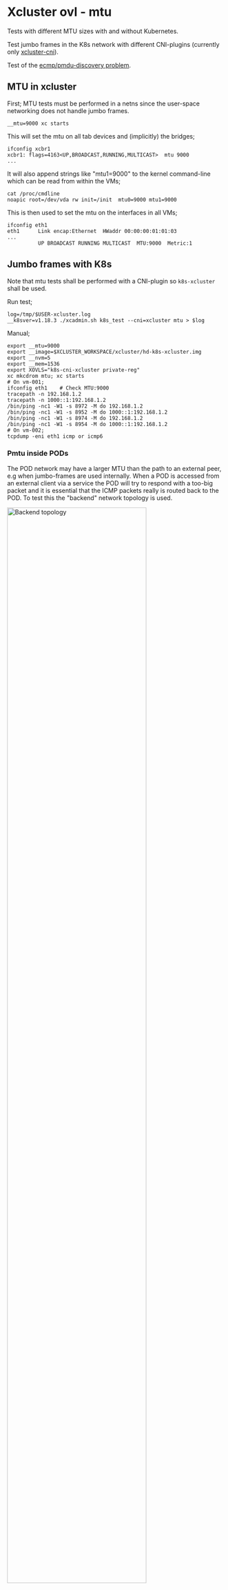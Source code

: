 # Xcluster ovl - mtu

Tests with different MTU sizes with and without Kubernetes.

Test jumbo frames in the K8s network with different CNI-plugins
(currently only [xcluster-cni](https://github.com/Nordix/xcluster-cni)).

Test of the [ecmp/pmdu-discovery
problem](https://blog.cloudflare.com/path-mtu-discovery-in-practice/).


## MTU in xcluster

First; MTU tests must be performed in a netns since the user-space
networking does not handle jumbo frames.

```
__mtu=9000 xc starts
```

This will set the mtu on all tab devices and (implicitly) the bridges;
```
ifconfig xcbr1
xcbr1: flags=4163<UP,BROADCAST,RUNNING,MULTICAST>  mtu 9000
...
```

It will also append strings like "mtu1=9000" to the kernel
command-line which can be read from within the VMs;

```
cat /proc/cmdline 
noapic root=/dev/vda rw init=/init  mtu0=9000 mtu1=9000
```

This is then used to set the mtu on the interfaces in all VMs;
```
ifconfig eth1
eth1      Link encap:Ethernet  HWaddr 00:00:00:01:01:03  
...
          UP BROADCAST RUNNING MULTICAST  MTU:9000  Metric:1
```



## Jumbo frames with K8s

Note that mtu tests shall be performed with a CNI-plugin so
`k8s-xcluster` shall be used.

Run test;
```
log=/tmp/$USER-xcluster.log
__k8sver=v1.18.3 ./xcadmin.sh k8s_test --cni=xcluster mtu > $log
```

Manual;
```
export __mtu=9000
export __image=$XCLUSTER_WORKSPACE/xcluster/hd-k8s-xcluster.img
export __nvm=5
export __mem=1536
export XOVLS="k8s-cni-xcluster private-reg"
xc mkcdrom mtu; xc starts
# On vm-001;
ifconfig eth1    # Check MTU:9000
tracepath -n 192.168.1.2
tracepath -n 1000::1:192.168.1.2
/bin/ping -nc1 -W1 -s 8972 -M do 192.168.1.2
/bin/ping -nc1 -W1 -s 8952 -M do 1000::1:192.168.1.2
/bin/ping -nc1 -W1 -s 8974 -M do 192.168.1.2
/bin/ping -nc1 -W1 -s 8954 -M do 1000::1:192.168.1.2
# On vm-002;
tcpdump -eni eth1 icmp or icmp6
```

### Pmtu inside PODs

The POD network may have a larger MTU than the path to an external
peer, e.g when jumbo-frames are used internally. When a POD is
accessed from an external client via a service the POD will try to
respond with a too-big packet and it is essential that the ICMP
packets really is routed back to the POD. To test this the "backend"
network topology is used.

<img src="../network-topology/backend.svg" alt="Backend topology" width="80%" />

Jumbo-frames are not used but the "frontend" network is configured
with mtu=1400. A POD will send a packet with it's max mtu which is >1400
but the outgoing path have mtu=1400.

Test;
```
log=/tmp/$USER-xcluster.jog
xcluster_PROXY_MODE=iptables ./xcadmin.sh k8s_test --cni=calico mtu backend_http > $log
```

That work. So to test manually for some "tcpdump" do;
```
xcluster_PROXY_MODE=iptables ./xcadmin.sh k8s_test --cni=calico mtu backend_start_limit_mtu > /dev/null
# (the cluster is left running)
kubectl get pods
kubectl exec -it mserver-daemonset-... -- sh
# In the pod;
tcpdump -lni eth0
# On vm-221
wget -O /dev/null http://10.0.0.2  # (may have to be repeated some times)
```

Trace example;
```
15:22:09.790403 ARP, Request who-has 11.0.40.65 tell 192.168.0.5, length 28
15:22:09.790433 ARP, Reply 11.0.40.65 is-at 22:21:7a:8d:bd:d8, length 28
15:22:09.790437 IP 192.168.2.221.57200 > 11.0.40.65.80: Flags [S], seq 1568849216, win 64240, options [mss 1460,sackOK,TS val 3813805410 ecr 0,nop,wscale 7], length 0
15:22:09.790450 ARP, Request who-has 169.254.1.1 tell 11.0.40.65, length 28
15:22:09.790454 ARP, Reply 169.254.1.1 is-at ee:ee:ee:ee:ee:ee, length 28
15:22:09.790455 IP 11.0.40.65.80 > 192.168.2.221.57200: Flags [S.], seq 1597526885, ack 1568849217, win 65236, options [mss 1400,sackOK,TS val 2682440094 ecr 3813805410,nop,wscale 7], length 0
15:22:09.790905 IP 192.168.2.221.57200 > 11.0.40.65.80: Flags [.], ack 1, win 502, options [nop,nop,TS val 3813805411 ecr 2682440094], length 0
15:22:09.790934 IP 192.168.2.221.57200 > 11.0.40.65.80: Flags [P.], seq 1:72, ack 1, win 502, options [nop,nop,TS val 3813805411 ecr 2682440094], length 71: HTTP: GET / HTTP/1.1
15:22:09.790944 IP 11.0.40.65.80 > 192.168.2.221.57200: Flags [.], ack 72, win 510, options [nop,nop,TS val 2682440094 ecr 3813805411], length 0
15:22:09.792331 IP 11.0.40.65.80 > 192.168.2.221.57200: Flags [P.], seq 1:191, ack 72, win 510, options [nop,nop,TS val 2682440096 ecr 3813805411], length 190: HTTP: HTTP/1.0 200 OK
15:22:09.792445 IP 11.0.40.65.80 > 192.168.2.221.57200: Flags [.], seq 191:1579, ack 72, win 510, options [nop,nop,TS val 2682440096 ecr 3813805411], length 1388: HTTP
15:22:09.792449 IP 11.0.40.65.80 > 192.168.2.221.57200: Flags [P.], seq 1579:2967, ack 72, win 510, options [nop,nop,TS val 2682440096 ecr 3813805411], length 1388: HTTP
15:22:09.792474 IP 192.168.0.5 > 11.0.40.65: ICMP 192.168.2.221 unreachable - need to frag (mtu 1400), length 556
15:22:09.792478 IP 192.168.0.5 > 11.0.40.65: ICMP 192.168.2.221 unreachable - need to frag (mtu 1400), length 556
15:22:09.792489 IP 11.0.40.65.80 > 192.168.2.221.57200: Flags [.], seq 191:1539, ack 72, win 510, options [nop,nop,TS val 2682440096 ecr 3813805411], length 1348: HTTP
15:22:09.792490 IP 11.0.40.65.80 > 192.168.2.221.57200: Flags [.], seq 1539:2887, ack 72, win 510, options [nop,nop,TS val 2682440096 ecr 3813805411], length 1348: HTTP
15:22:09.792491 IP 11.0.40.65.80 > 192.168.2.221.57200: Flags [P.], seq 2887:2967, ack 72, win 510, options [nop,nop,TS val 2682440096 ecr 3813805411], length 80: HTTP
15:22:09.792709 IP 11.0.40.65.80 > 192.168.2.221.57200: Flags [FP.], seq 2967:3689, ack 72, win 510, options [nop,nop,TS val 2682440096 ecr 3813805411], length 722: HTTP
15:22:09.792935 IP 192.168.2.221.57200 > 11.0.40.65.80: Flags [.], ack 191, win 501, options [nop,nop,TS val 3813805413 ecr 2682440096], length 0
15:22:09.792961 IP 192.168.2.221.57200 > 11.0.40.65.80: Flags [.], ack 2967, win 480, options [nop,nop,TS val 3813805413 ecr 2682440096], length 0
15:22:09.793494 IP 192.168.2.221.57200 > 11.0.40.65.80: Flags [F.], seq 72, ack 3690, win 501, options [nop,nop,TS val 3813805413 ecr 2682440096], length 0
15:22:09.793529 IP 11.0.40.65.80 > 192.168.2.221.57200: Flags [.], ack 73, win 510, options [nop,nop,TS val 2682440097 ecr 3813805413], length 0
```

## Pmtu discovery with ECMP without K8s

There is a problem with pmtu discovery with ECMP described in depth here;

* https://blog.cloudflare.com/path-mtu-discovery-in-practice/
* https://blog.cloudflare.com/increasing-ipv6-mtu/


<img src="ecmp-pmtu-problem.svg" alt="ecmp-pmtu-problem.svg" width="80%" />

In short; the packet-too-big ICMP packet is routed to a random VM by
ECMP.

#### The pmtu work-around

<img src="ecmp-pmtud.svg" alt="ecmp-pmtud.svg" width="80%" />

The `pmtud` catches the "fragmentation-needed" packets and broadcast
them to all nodes.


#### Test setup

A variation of the `multihop` [network-topology](../network-topology)
with smaller MTUs in the router networks is used;

<img src="mtu-ladder.svg" alt="Test setup" width="80%" />

NIC "offload" must be disabled or else you will see packets > mtu in
your traces. This is done by the test scripts;

```
ethtool -K eth1 gro off gso off tso off
```

**NOTE**; NIC offload does not work with user-space networking so use a netns.

A http request from an external source to the VIP address with a
rather large reply is assumed to be the most realistic test. Tests are
prepared for http without any precautions (fails) and work-arounds
with `limited-mtu` and `pmtud`.

Traces with `tcpdump` is done in strategic places. The capture on the
router vm-201 captures just about everything, including the `pmtud`
broadcasted packets.


#### Prerequisite

Build `pmtud`;
```
sudo apt install -y libpcap-dev libnetfilter-log-dev
# Clone to $GOPATH/src/github.com/cloudflare/pmtud
make -j$(nproc) -f Makefile.pmtud
```

#### Run tests

```
cdo mtu
./mtu.sh test http_vanilla > /dev/null  # (fails)
./mtu.sh test http_limit_mtu > /dev/null
./mtu.sh test http_pmtud > /dev/null
```


Manual ECMP test;
```
./mtu.sh test vip_setup > /dev/null
# On vm-221
mconnect -address 10.0.0.0:5001 -nconn 100
mconnect -address [1000::1:10.0.0.0]:5001 -nconn 100
wget -O- http://10.0.0.0/index.html
# On vm-001
tracepath -n 20.0.0.0
ip ro replace 20.0.0.0/24 via 192.168.1.201 src 10.0.0.0
tracepath -n 20.0.0.0     # Does not work!

tracepath -n 1000::1:20.0.0.0
ip ro replace 1000::1:20.0.0.0/120 via 1000::1:192.168.1.201 src 1000::1:10.0.0.0
```

Great, we have two work-arounds, but...


## Pmtu discovery with ECMP with K8s

Unfortunately neither the limited-mtu nor the pmtud work-arounds work
with K8s.

<img src="mtu-ladder.svg" alt="Test setup" width="80%" />

#### Test without ECMP

Just to see how it should work. The route to the VIP address on vm-201
is setup only to `vm-003` (no ECMP).

```
# (in a netns)
log=/tmp/$USER/xcluster-test.log
__no_ecmp=yes ./mtu.sh test multihop_capture > $log
# Pcap captures in /tmp/$USER/pcap
```

Pcap captures;

* [Router, vm-201](pcap/no-ecmp/vm-201-eth1.pcap)
* [vm-003](pcap/no-ecmp/vm-003-eth1.pcap)
* [In the POD on vm-003](pcap/no-ecmp/mserver-vm-003.pcap)

"Fragmentation Needed" packets from vm-201 (mtu=1400) and from vm-202
(mtu=1300) are correctly forwarded all the way to the POD.

#### Test with ECMP

```
log=/tmp/$USER/xcluster-test.log
./mtu.sh test multihop_capture > $log
```

In this particular run the ECMP picked vm-003 for the request but the
"Fragmentation Needed" from vm-202 packet is ECMP'ed to vm-002.

Pcap captures;

* [Router, vm-201](pcap/ecmp/vm-201-eth1.pcap)
* [vm-003](pcap/ecmp/vm-003-eth1.pcap)
* [vm-002](pcap/ecmp/vm-002-eth1.pcap)
* [In the POD on vm-003](pcap/ecmp/mserver-vm-003.pcap)


## Squeeze Chain

<img src="squeeze-chain.svg" alt="Test setup" width="60%" />

This is a one-vm variation of the mtu ladder. A number of network
name-spaces (netns) are chained with `veth` pairs. The mtu size is
progressively smaller.

Incoming traffic is forced into the squeeze-chain with iptables rules
and routes.

In the example the squeeze-chain is installed on the
[evil tester](../network-topology#evil-tester).

Example;
```
./mtu.sh test start_squeeze > $log
# on vm-001
vm-001 ~ # tracepath 20.0.0.0
 1?: [LOCALHOST]                      pmtu 1500
 1:  192.168.1.201                                         1.827ms 
 1:  192.168.1.201                                         1.174ms 
 2:  192.168.1.201                                         0.990ms pmtu 1480
 2:  10.200.1.2                                            1.035ms 
 3:  10.200.1.2                                            0.980ms pmtu 1460
 3:  10.200.2.2                                            1.176ms 
 4:  10.200.2.2                                            1.021ms pmtu 1440
 4:  10.200.3.2                                            1.215ms 
 5:  10.200.3.2                                            1.102ms pmtu 1420
 5:  10.200.4.2                                            1.090ms 
 6:  10.200.4.2                                            0.878ms pmtu 1400
 6:  10.200.5.2                                            1.038ms 
 7:  10.200.5.2                                            1.146ms pmtu 1380
 7:  10.200.6.2                                            1.409ms 
 8:  10.200.6.2                                            1.123ms pmtu 1360
 8:  10.200.7.2                                            1.336ms 
 9:  10.200.7.2                                            1.165ms pmtu 1340
 9:  10.200.8.2                                            1.321ms 
10:  10.200.8.2                                            1.230ms pmtu 1320
10:  10.200.9.2                                            1.350ms 
11:  10.200.9.2                                            1.192ms pmtu 1300
11:  10.200.10.2                                           1.391ms 
12:  192.168.1.201                                         1.208ms asymm  1 
13:  20.0.0.0                                              2.952ms reached
     Resume: pmtu 1300 hops 13 back 2 
```